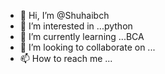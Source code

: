 - 👋 Hi, I’m @Shuhaibch
- 👀 I’m interested in ...python
- 🌱 I’m currently learning ...BCA
- 💞️ I’m looking to collaborate on ...
- 📫 How to reach me ...

<!---
Shuhaibch/Shuhaibch is a ✨ special ✨ repository because its `README.md` (this file) appears on your GitHub profile.
You can click the Preview link to take a look at your changes.
--->
